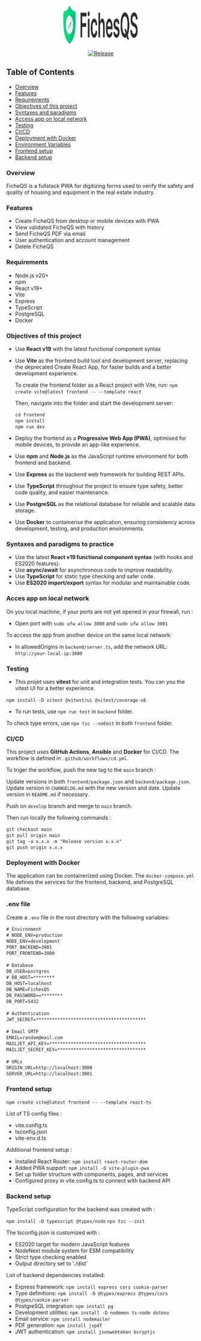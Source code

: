 <p align="center">
  <img src="frontend/src/assets/images/logo-mobile.png" alt="FicheQS Logo" width="200" height="100">
</p>

<p align="center">
  <a href="https://github.com/JulienLach/FicheQS/releases">
    <img src="https://img.shields.io/badge/Release-1.0.73-00DD80?logo=github" alt="Release" />
  </a>
</p>

## Table of Contents

-   [Overview](#overview)
-   [Features](#features)
-   [Requirements](#requirements)
-   [Objectives of this project](#objectives)
-   [Syntaxes and paradigms](#syntaxes-and-paradigms-to-practice)
-   [Access app on local network](#acces-app-on-local-network)
-   [Testing](#testing)
-   [CI/CD](#cicd)
-   [Deployment with Docker](#deployment-with-docker)
-   [Environment Variables](#env-file)
-   [Frontend setup](#frontend-setup)
-   [Backend setup](#backend-setup)

### Overview

FicheQS is a fullstack PWA for digitizing forms used to verify the safety and quality of housing and equipment in the real estate industry.

### Features

-   Create FicheQS from desktop or mobile devices with PWA
-   View validated FicheQS with history
-   Send FicheQS PDF via email
-   User authentication and account management
-   Delete FicheQS

### Requirements

-   Node.js v20+
-   npm
-   React v19+
-   Vite
-   Express
-   TypeScript
-   PostgreSQL
-   Docker

### Objectives of this project

-   Use **React v19** with the latest functional component syntax
-   Use **Vite** as the frontend build tool and development server, replacing the deprecated Create React App, for faster builds and a better development experience.

    To create the frontend folder as a React project with Vite, run:
    `npm create vite@latest frontend -- --template react`

    Then, navigate into the folder and start the development server:

    ```
    cd frontend
    npm install
    npm run dev
    ```

-   Deploy the frontend as a **Progressive Web App (PWA)**, optimised for mobile devices, to provide an app-like experience.
-   Use **npm** and **Node.js** as the JavaScript runtime environment for both frontend and backend.
-   Use **Express** as the backend web framework for building REST APIs.
-   Use **TypeScript** throughout the project to ensure type safety, better code quality, and easier maintenance.
-   Use **PostgreSQL** as the relational database for reliable and scalable data storage.
-   Use **Docker** to containerise the application, ensuring consistency across development, testing, and production environments.

### Syntaxes and paradigms to practice

-   Use the latest **React v19 functional component syntax** (with hooks and ES2020 features).
-   Use **async/await** for asynchronous code to improve readability.
-   Use **TypeScript** for static type checking and safer code.
-   Use **ES2020 import/export** syntax for modular and maintainable code.

### Acces app on local network

On you local machine, if your ports are not yet opened in your firewall, run :

-   Open port with `sudo ufw allow 3000` and `sudo ufw allow 3001`

To access the app from another device on the same local network:

-   In allowedOrigins in `backend/server.ts`, add the network URL: `http://your-local-ip:3000`

### Testing

-   This projet uses **vitest** for unit and integration tests. You can you the vitest UI for a better experience.

`npm install -D vitest @vitest/ui @vitest/coverage-v8`

-   To run tests, use `npm run test` in `backend` folder.

To check type errors, use `npx tsc --noEmit` in both `frontend` folder.

### CI/CD

This project uses **GitHub Actions**, **Ansible** and **Docker** for CI/CD. The workflow is defined in `.github/workflows/cd.yml`.

To triger the workflow, push the new tag to the `main` branch :

Update versions in both `frontend/package.json` and `backend/package.json`.
Update version in `CHANGELOG.md` with the new version and date.
Update version in `README.md` if necessary.

Push on `develop` branch and merge to `main` branch.

Then run locally the following commands :

```
git checkout main
git pull origin main
git tag -a x.x.x -m "Release version x.x.x"
git push origin x.x.x
```

### Deployment with Docker

The application can be containerized using Docker. The `docker-compose.yml` file defines the services for the frontend, backend, and PostgreSQL database.

### .env file

Create a `.env` file in the root directory with the following variables:

```
# Environment
# NODE_ENV=production
NODE_ENV=development
PORT_BACKEND=3001
PORT_FRONTEND=3000

# Database
DB_USER=postgres
# DB_HOST=********
DB_HOST=localhost
DB_NAME=FichesQS
DB_PASSWORD==********
DB_PORT=5432

# Authentication
JWT_SECRET=*****************************************

# Email SMTP
EMAIL=random@mail.com
MAILJET_API_KEY=************************************
MAILJET_SECRET_KEY=*********************************

# URLs
ORIGIN_URL=http://localhost:3000
SERVER_URL=http://localhost:3001
```

### Frontend setup

`npm create vite@latest frontend -- --template react-ts`

List of TS config files :

-   vite.config.ts
-   tsconfig.json
-   vite-env.d.ts

Additional frontend setup :

-   Installed React Router: `npm install react-router-dom`
-   Added PWA support: `npm install -D vite-plugin-pwa`
-   Set up folder structure with components, pages, and services
-   Configured proxy in vite.config.ts to connect with backend API

### Backend setup

TypeScript configuration for the backend was created with :

`npm install -D typescript @types/node`
`npx tsc --init`

The tsconfig.json is customized with :

-   ES2020 target for modern JavaScript features
-   NodeNext module system for ESM compatibility
-   Strict type checking enabled
-   Output directory set to './dist'

List of backend dependencies installed:

-   Express framework: `npm install express cors cookie-parser`
-   Type definitions: `npm install -D @types/express @types/cors @types/cookie-parser`
-   PostgreSQL integration: `npm install pg`
-   Development utilities: `npm install -D nodemon ts-node dotenv`
-   Email service: `npm install nodemailer`
-   PDF generation: `npm install jspdf`
-   JWT authentication: `npm install jsonwebtoken bcryptjs`

